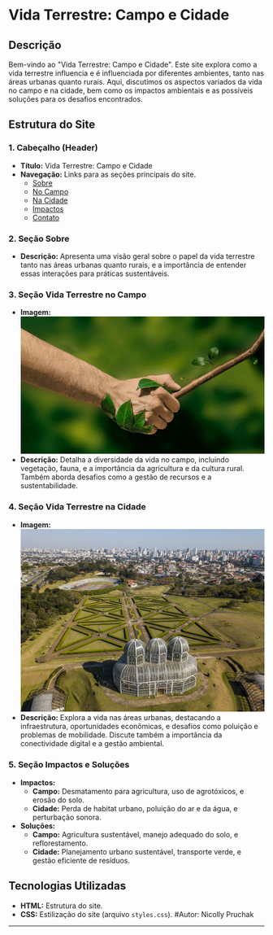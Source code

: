 # Vida Terrestre: Campo e Cidade

## Descrição

Bem-vindo ao "Vida Terrestre: Campo e Cidade". Este site explora como a vida terrestre influencia e é influenciada por diferentes ambientes, tanto nas áreas urbanas quanto rurais. Aqui, discutimos os aspectos variados da vida no campo e na cidade, bem como os impactos ambientais e as possíveis soluções para os desafios encontrados.

## Estrutura do Site

### 1. **Cabeçalho (Header)**
   * **Título:** Vida Terrestre: Campo e Cidade
   * **Navegação:** Links para as seções principais do site.
     * [Sobre](#sobre)
     * [No Campo](#campo)
     * [Na Cidade](#cidade)
     * [Impactos](#impactos)
     * [Contato](#contato)

### 2. **Seção Sobre**
   * **Descrição:** Apresenta uma visão geral sobre o papel da vida terrestre tanto nas áreas urbanas quanto rurais, e a importância de entender essas interações para práticas sustentáveis.

### 3. **Seção Vida Terrestre no Campo**
   * **Imagem:** ![Vida no Campo](assets/green-retail-header.jpg)
   * **Descrição:** Detalha a diversidade da vida no campo, incluindo vegetação, fauna, e a importância da agricultura e da cultura rural. Também aborda desafios como a gestão de recursos e a sustentabilidade.

### 4. **Seção Vida Terrestre na Cidade**
   * **Imagem:** ![Vida na Cidade](assets/Jardim-Botanico-Daniel-Castellano-SMCS-scaled.jpg)
   * **Descrição:** Explora a vida nas áreas urbanas, destacando a infraestrutura, oportunidades econômicas, e desafios como poluição e problemas de mobilidade. Discute também a importância da conectividade digital e a gestão ambiental.

### 5. **Seção Impactos e Soluções**
   * **Impactos:**
     * **Campo:** Desmatamento para agricultura, uso de agrotóxicos, e erosão do solo.
     * **Cidade:** Perda de habitat urbano, poluição do ar e da água, e perturbação sonora.
   * **Soluções:**
     * **Campo:** Agricultura sustentável, manejo adequado do solo, e reflorestamento.
     * **Cidade:** Planejamento urbano sustentável, transporte verde, e gestão eficiente de resíduos.

## Tecnologias Utilizadas

* **HTML:** Estrutura do site.
* **CSS:** Estilização do site (arquivo `styles.css`).
#Autor: Nicolly Pruchak
---
